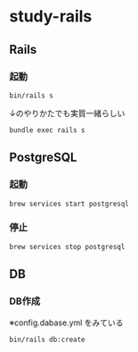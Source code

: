 # study-rails

## Rails
### 起動

```
bin/rails s
```

↓のやりかたでも実質一緒らしい

```
bundle exec rails s
```

## PostgreSQL
### 起動

```
brew services start postgresql
```

### 停止

```
brew services stop postgresql
```

## DB
### DB作成
※config.dabase.yml をみている

```
bin/rails db:create
```

